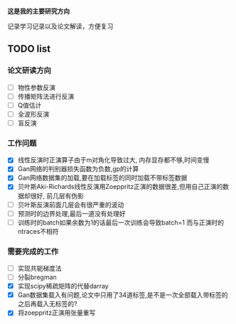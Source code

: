**这是我的主要研究方向**

记录学习记录以及论文解读，方便复习

## TODO list

### 论文研读方向

- [ ] 物性参数反演
- [ ] 传播矩阵法进行反演
- [ ] Q值估计
- [ ] 全波形反演
- [ ] 盲反演

### 工作问题

- [x] 线性反演时正演算子由于m对角化导致过大, 内存显存都不够,时间变慢
- [x] Gan网络的判别器损失函数为负数,gp的计算
- [x] Gan网络数据集的加载,要在加载标签的同时加载不带标签数据
- [x] 贝叶斯Aki-Richards线性反演用Zoeppritz正演的数据很差,但用自己正演的数据却很好, 前几层有伪影
- [ ] 贝叶斯反演前面几层会有很严重的波动
- [ ] 预测时的边界处理,最后一道没有处理好
- [ ] 训练时的batch如果余数为1的话最后一次训练会导致batch=1 而与正演时的ntraces不相符

### 需要完成的工作

- [ ] 实现共轭梯度法
- [ ] 分裂bregman
- [x] 实现scipy稀疏矩阵的代替darray
- [x] Gan数据集载入有问题,论文中只用了34道标签,是不是一次全部载入带标签的之后再载入无标签的?
- [x] 将zoeppritz正演用张量重写
